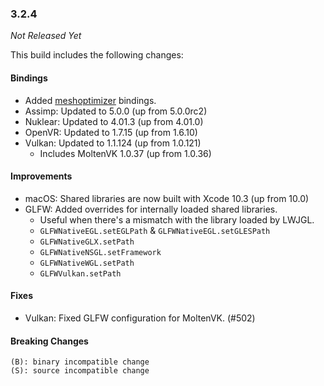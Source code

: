### 3.2.4

_Not Released Yet_

This build includes the following changes:

#### Bindings

- Added [meshoptimizer](https://github.com/zeux/meshoptimizer) bindings.
- Assimp: Updated to 5.0.0 (up from 5.0.0rc2)
- Nuklear: Updated to 4.01.3 (up from 4.01.0)
- OpenVR: Updated to 1.7.15 (up from 1.6.10)
- Vulkan: Updated to 1.1.124 (up from 1.0.121)
    * Includes MoltenVK 1.0.37 (up from 1.0.36)

#### Improvements

- macOS: Shared libraries are now built with Xcode 10.3 (up from 10.0)
- GLFW: Added overrides for internally loaded shared libraries.
    * Useful when there's a mismatch with the library loaded by LWJGL.
    * `GLFWNativeEGL.setEGLPath` & `GLFWNativeEGL.setGLESPath`
    * `GLFWNativeGLX.setPath`
    * `GLFWNativeNSGL.setFramework`
    * `GLFWNativeWGL.setPath`
    * `GLFWVulkan.setPath`

#### Fixes

- Vulkan: Fixed GLFW configuration for MoltenVK. (#502)
    
#### Breaking Changes

```
(B): binary incompatible change
(S): source incompatible change
```
